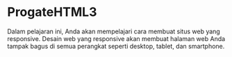 # ProgateHTML3
Dalam pelajaran ini, Anda akan mempelajari cara membuat situs web yang responsive. Desain web yang responsive akan membuat halaman web Anda tampak bagus di semua perangkat seperti desktop, tablet, dan smartphone.
